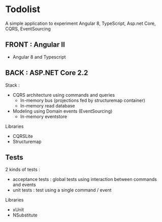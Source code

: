 # Todolist
A simple application to experiment Angular 8, TypeScript, Asp.net Core, CQRS, EventSourcing

## FRONT : Angular II
- Angular 8 and Typescript

## BACK : ASP.NET Core 2.2
Stack :
- CQRS architecture using commands and queries
  * In-memory bus (projections fed by structuremap container)
  * In-memory read database
- Modeling using Domain events (EventSourcing)
  * In-memory eventstore
  
Libraries
- CQRSLite
- Structuremap

## Tests
2 kinds of tests :
- acceptance tests : global tests using interaction between commands and events
- unit tests : test using a single command / event

Libraries
- xUnit
- NSubstitute
